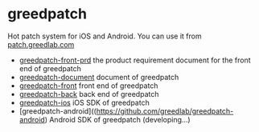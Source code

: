 # greedpatch

Hot patch system for iOS and Android. You can use it from [patch.greedlab.com](http://patch.greedlab.com/ )

* [greedpatch-front-prd](https://github.com/greedlab/greedpatch-front-prd) the product requirement document for the front end of greedpatch
* [greedpatch-document](https://github.com/greedlab/greedpatch-document) document of greedpatch
* [greedpatch-front](https://github.com/greedlab/greedpatch-front) front end of greedpatch
* [greedpatch-back](https://github.com/greedlab/greedpatch-back) back end of greedpatch
* [greedpatch-ios](https://github.com/greedlab/greedpatch-ios) iOS SDK of greedpatch 
* [greedpatch-android]((https://github.com/greedlab/greedpatch-android) Android SDK of greedpatch (developing...)
